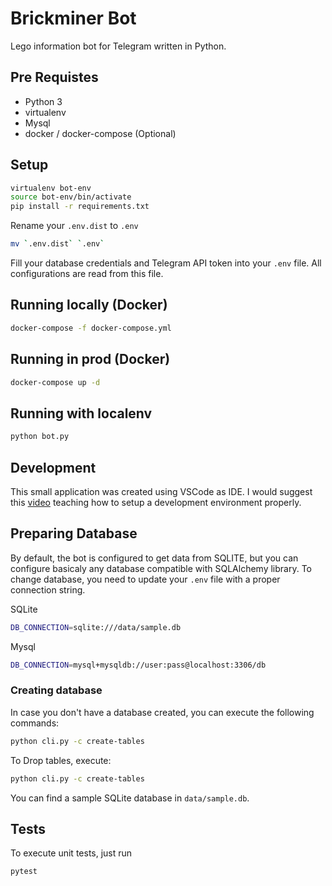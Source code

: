 # Brickminer Bot

Lego information bot for Telegram written in Python.

## Pre Requistes

- Python 3
- virtualenv
- Mysql
- docker / docker-compose (Optional)

## Setup

```bash
virtualenv bot-env
source bot-env/bin/activate
pip install -r requirements.txt
```

Rename your `.env.dist` to `.env`

```bash
mv `.env.dist` `.env`
```

Fill your database credentials and Telegram API token into your `.env` file. All configurations are read from this file.

## Running locally (Docker)

```bash
docker-compose -f docker-compose.yml
```

## Running in prod (Docker)

```bash
docker-compose up -d
```

## Running with localenv

```bash
python bot.py
```

## Development

This small application was created using VSCode as IDE. I would suggest this [video](https://www.youtube.com/watch?v=W--_EOzdTHk) teaching how to setup a development environment properly.

## Preparing Database

By default, the bot is configured to get data from SQLITE, but you can configure basicaly any database compatible with SQLAlchemy library. To change database, you need to update your `.env` file with a proper connection string.

SQLite
```bash
DB_CONNECTION=sqlite:///data/sample.db
```

Mysql
```bash
DB_CONNECTION=mysql+mysqldb://user:pass@localhost:3306/db
```

### Creating database

In case you don't have a database created, you can execute the following commands:
```bash
python cli.py -c create-tables
```

To Drop tables, execute:
```bash
python cli.py -c create-tables
```

You can find a sample SQLite database in `data/sample.db`.

## Tests
To execute unit tests, just run
```bash
pytest
```
